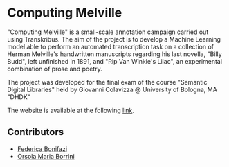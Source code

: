# Computing Melville

"Computing Melville" is a small-scale annotation campaign carried out using Transkribus. The aim of the project is to develop a Machine Learning model able to perform an automated transcription task on a collection of Herman Melville's handwritten manuscripts regarding his last novella, "Billy Budd", left unfinished in 1891, and "Rip Van Winkle's Lilac", an experimental combination of prose and poetry.

The project was developed for the final exam of the course "Semantic Digital Libraries" held by Giovanni Colavizza @ University of Bologna, MA "DHDK"

The website is available at the following [link](https://orsolamborrini.github.io/ComputingMelville/).

## Contributors
- [Federica Bonifazi](mailto:federica.bonifazi@studio.unibo.it)
- [Orsola Maria Borrini](mailto:orsolamaria.borrini@studio.unibo.it)
